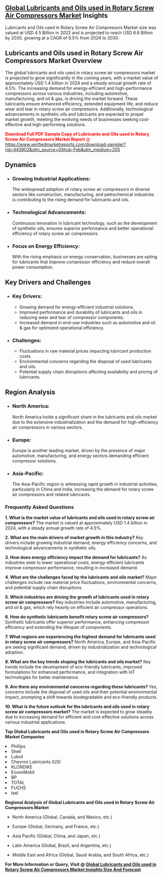 <h2><a href="https://www.verifiedmarketreports.com/download-sample/?rid=443902&amp;utm_source=Github&amp;utm_medium=205" target="_blank">Global Lubricants and Oils used in Rotary Screw Air Compressors Market</a> Insights</h2><p>Lubricants and Oils used in Rotary Screw Air Compressors Market size was valued at USD 4.5 Billion in 2022 and is projected to reach USD 6.8 Billion by 2030, growing at a CAGR of 6.5% from 2024 to 2030.</p><p><h2>Lubricants and Oils used in Rotary Screw Air Compressors Market Overview</h2> <p>The global lubricants and oils used in rotary screw air compressors market is projected to grow significantly in the coming years, with a market value of approximately USD 1.4 billion in 2024 and a steady annual growth rate of 4.5%. The increasing demand for energy-efficient and high-performance compressors across various industries, including automotive, manufacturing, and oil & gas, is driving the market forward. These lubricants ensure enhanced efficiency, extended equipment life, and reduce wear and tear in rotary screw air compressors. Additionally, technological advancements in synthetic oils and lubricants are expected to propel market growth, meeting the evolving needs of businesses seeking cost-effective and high-performing solutions. <p><span class=""><span style="color: #ff0000;"><strong>Download Full PDF Sample Copy of Lubricants and Oils used in Rotary Screw Air Compressors Market Report</strong> @ </span><a href="https://www.verifiedmarketreports.com/download-sample/?rid=443902&amp;utm_source=Github-Feb&amp;utm_medium=205" target="_blank">https://www.verifiedmarketreports.com/download-sample/?rid=443902&amp;utm_source=Github-Feb&amp;utm_medium=205</a></span></p></p> <h2>Dynamics</h2> <ul> <li><h3>Growing Industrial Applications:</h3> The widespread adoption of rotary screw air compressors in diverse sectors like construction, manufacturing, and petrochemical industries is contributing to the rising demand for lubricants and oils.</li> <li><h3>Technological Advancements:</h3> Continuous innovation in lubricant technology, such as the development of synthetic oils, ensures superior performance and better operational efficiency of rotary screw air compressors.</li> <li><h3>Focus on Energy Efficiency:</h3> With the rising emphasis on energy conservation, businesses are opting for lubricants that improve compressor efficiency and reduce overall power consumption.</li> </ul> <h2>Key Drivers and Challenges</h2> <ul> <li><h3>Key Drivers:</h3> <ul> <li>Growing demand for energy-efficient industrial solutions.</li> <li>Improved performance and durability of lubricants and oils in reducing wear and tear of compressor components.</li> <li>Increased demand in end-use industries such as automotive and oil & gas for optimized operational efficiency.</li> </ul> </li> <li><h3>Challenges:</h3> <ul> <li>Fluctuations in raw material prices impacting lubricant production costs.</li> <li>Environmental concerns regarding the disposal of used lubricants and oils.</li> <li>Potential supply chain disruptions affecting availability and pricing of lubricants.</li> </ul> </li> </ul> <h2>Region Analysis</h2> <ul> <li><h3>North America:</h3> North America holds a significant share in the lubricants and oils market due to the extensive industrialization and the demand for high-efficiency air compressors in various sectors.</li> <li><h3>Europe:</h3> Europe is another leading market, driven by the presence of major automotive, manufacturing, and energy sectors demanding efficient compressor solutions.</li> <li><h3>Asia-Pacific:</h3> The Asia-Pacific region is witnessing rapid growth in industrial activities, particularly in China and India, increasing the demand for rotary screw air compressors and related lubricants.</li> </ul> <h3>Frequently Asked Questions</h3> <p><b>1. What is the market value of lubricants and oils used in rotary screw air compressors?</b> The market is valued at approximately USD 1.4 billion in 2024, with a steady annual growth rate of 4.5%.</p> <p><b>2. What are the main drivers of market growth in this industry?</b> Key drivers include growing industrial demand, energy efficiency concerns, and technological advancements in synthetic oils.</p> <p><b>3. How does energy efficiency impact the demand for lubricants?</b> As industries seek to lower operational costs, energy-efficient lubricants improve compressor performance, resulting in increased demand.</p> <p><b>4. What are the challenges faced by the lubricants and oils market?</b> Major challenges include raw material price fluctuations, environmental concerns, and potential supply chain disruptions.</p> <p><b>5. Which industries are driving the growth of lubricants used in rotary screw air compressors?</b> Key industries include automotive, manufacturing, and oil & gas, which rely heavily on efficient air compressor operations.</p> <p><b>6. How do synthetic lubricants benefit rotary screw air compressors?</b> Synthetic lubricants offer superior performance, enhancing compressor efficiency and extending the lifespan of components.</p> <p><b>7. What regions are experiencing the highest demand for lubricants used in rotary screw air compressors?</b> North America, Europe, and Asia-Pacific are seeing significant demand, driven by industrialization and technological adoption.</p> <p><b>8. What are the key trends shaping the lubricants and oils market?</b> Key trends include the development of eco-friendly lubricants, improved formulations for enhanced performance, and integration with IoT technologies for better maintenance.</p> <p><b>9. Are there any environmental concerns regarding these lubricants?</b> Yes, concerns include the disposal of used oils and their potential environmental impact, prompting a shift towards biodegradable and eco-friendly products.</p> <p><b>10. What is the future outlook for the lubricants and oils used in rotary screw air compressors market?</b> The market is expected to grow steadily due to increasing demand for efficient and cost-effective solutions across various industrial applications.</p> </p><p><strong>Top Global Lubricants and Oils used in Rotary Screw Air Compressors Market Companies</strong></p><div data-test-id=""><p><li>Phillips</li><li> Shell</li><li> Lukoil</li><li> Chevron Lubricants (US)</li><li> KLONDIKE</li><li> ExxonMobil</li><li> BP</li><li> TOTAL</li><li> FUCHS</li><li> Isel</li></p><div><strong>Regional Analysis of&nbsp;Global Lubricants and Oils used in Rotary Screw Air Compressors Market</strong></div><ul><li dir="ltr"><p dir="ltr">North America&nbsp;(Global, Canada, and Mexico, etc.)</p></li><li dir="ltr"><p dir="ltr">Europe (Global, Germany, and France, etc.)</p></li><li dir="ltr"><p dir="ltr">Asia Pacific&nbsp;(Global, China, and Japan, etc.)</p></li><li dir="ltr"><p dir="ltr">Latin America&nbsp;(Global, Brazil, and Argentina, etc.)</p></li><li dir="ltr">Middle East and Africa&nbsp;(Global, Saudi Arabia, and South Africa, etc.)</li></ul><p><strong>For More Information or Query, Visit @&nbsp;</strong><strong><a href="https://www.verifiedmarketreports.com/product/lubricants-and-oils-used-in-rotary-screw-air-compressors-market/?utm_source=Github&amp;utm_medium=205" target="_blank">Global Lubricants and Oils used in Rotary Screw Air Compressors Market Insights Size And Forecast</a></strong></p></div>
